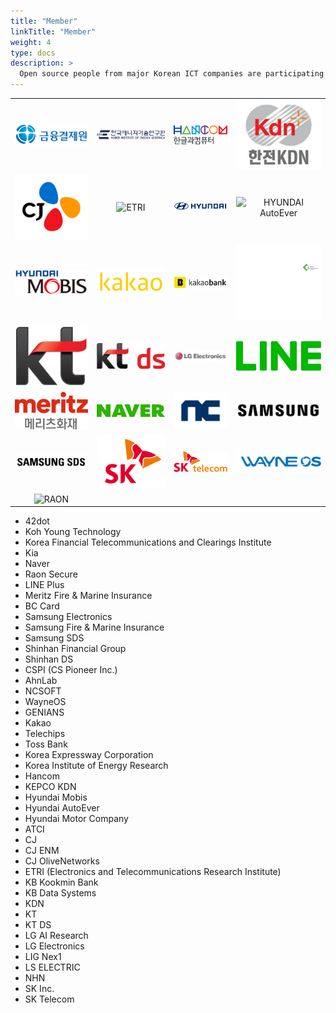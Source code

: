 ```yaml
---
title: "Member"
linkTitle: "Member"
weight: 4
type: docs
description: >
  Open source people from major Korean ICT companies are participating in OpenChain KWG.
---
```


<body>
<table>
    <tr>
        <td class=custom align=center valign=middle><img src="../../../images/content/about/logo/financial.png" alt="KFTC" width=400px></td>
        <td align=center valign=middle><img src="../../../images/content/about/logo/kier.png" alt="KIER" width=400px></td>
        <td align=center valign=middle><img src="../../../images/content/about/logo/hancom.png" alt="HANCOM" width=400px></td>
        <td align=center valign=middle><img src="../../../images/content/about/logo/kdn.png" alt="KDN" width=400px></td>
    </tr>
     <tr>
        <td align=center valign=middle><img src="../../../images/content/about/logo/cj.png" alt="CJ" width=400px></td>
        <td align=center valign=middle><img src="../../../images/content/about/logo/etri.png" alt="ETRI" width=400px></td>
        <td align=center valign=middle><img src="../../../images/content/about/logo/hd.png" alt="HYUNDAI" width=400px></td>
        <td align=center valign=middle><img src="../../../images/content/about/logo/hd_autoever.png" alt="HYUNDAI AutoEver" width=400px></td>
    </tr>
     <tr>
        <td align=center valign=middle><img src="../../../images/content/about/logo/hd_mobis.png" alt="HYUNDAI Mobis" width=400px></td>
        <td align=center valign=middle><img src="../../../images/content/about/logo/kakao.png" alt="Kakao" width=400px></td>
        <td align=center valign=middle><img src="../../../images/content/about/logo/kakaobank.png" alt="Kakao bank" width=400px></td>
        <td align=center valign=middle><img src="../../../images/content/about/logo/kohyoung.png" alt="Koh Young" width=400px></td>
    </tr>
     <tr>
        <td align=center valign=middle><img src="../../../images/content/about/logo/kt.png" alt="KT" width=400px></td>
        <td align=center valign=middle><img src="../../../images/content/about/logo/ktds.jpg" alt="KT ds" width=400px></td>
        <td align=center valign=middle><img src="../../../images/content/about/logo/lge.jpg" alt="LG Electronics" width=400px></td>
        <td align=center valign=middle><img src="../../../images/content/about/logo/line.jpg" alt="LINE" width=400px></td>
    </tr>
     <tr>
        <td align=center valign=middle><img src="../../../images/content/about/logo/meritz.jpg" alt="Meritz" width=400px></td>
        <td align=center valign=middle><img src="../../../images/content/about/logo/naver.png" alt="NAVER" width=400px></td>
        <td align=center valign=middle><img src="../../../images/content/about/logo/nc.jpg" alt="NC" width=400px></td>
        <td align=center valign=middle><img src="../../../images/content/about/logo/samsung.png" alt="Samsung" width=400px></td>
    </tr>
     <tr>
        <td align=center valign=middle><img src="../../../images/content/about/logo/samsungsds.png" alt="Samsung SDS" width=400px></td>
        <td align=center valign=middle><img src="../../../images/content/about/logo/sk.png" alt="SK" width=400px></td>
        <td align=center valign=middle><img src="../../../images/content/about/logo/skt.png" alt="SKT" width=400px></td>
        <td align=center valign=middle><img src="../../../images/content/about/logo/wayne.png" alt="WAYNE OS" width=400px></td>
    </tr>
     <tr>
        <td align=center valign=middle><img src="../../../images/content/about/logo/raon.png" alt="RAON" width=400px></td>
        <td align=center valign=middle></td>
        <td align=center valign=middle></td>
        <td align=center valign=middle></td>
    </tr>
</table>
</body>

* 42dot 
* Koh Young Technology
* Korea Financial Telecommunications and Clearings Institute
* Kia
* Naver
* Raon Secure
* LINE Plus
* Meritz Fire & Marine Insurance
* BC Card
* Samsung Electronics
* Samsung Fire & Marine Insurance
* Samsung SDS
* Shinhan Financial Group
* Shinhan DS
* CSPI (CS Pioneer Inc.)
* AhnLab
* NCSOFT
* WayneOS
* GENIANS
* Kakao
* Telechips
* Toss Bank
* Korea Expressway Corporation
* Korea Institute of Energy Research
* Hancom
* KEPCO KDN
* Hyundai Mobis
* Hyundai AutoEver
* Hyundai Motor Company
* ATCI 
* CJ 
* CJ ENM 
* CJ OliveNetworks
* ETRI (Electronics and Telecommunications Research Institute)
* KB Kookmin Bank
* KB Data Systems
* KDN 
* KT 
* KT DS 
* LG AI Research
* LG Electronics
* LIG Nex1
* LS ELECTRIC
* NHN 
* SK Inc.
* SK Telecom
